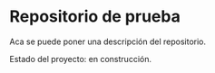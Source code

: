 <h1>Repositorio de prueba</h1> 
<p>Aca se puede poner una descripción del repositorio.</p>
<p>Estado del proyecto: en construcción.</p>
